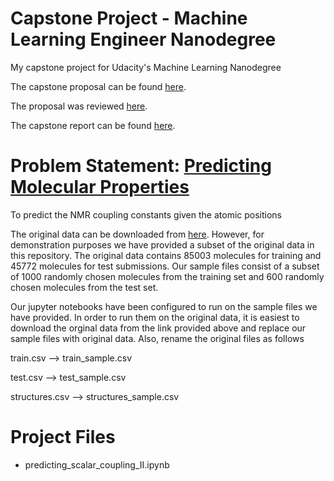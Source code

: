 # Capstone Project - Machine Learning Engineer Nanodegree
My capstone project for Udacity's Machine Learning Nanodegree

The capstone proposal can be found [here](https://github.com/praritagarwal/udacity-mlnd/blob/master/Capstone%20project/Proposal.pdf).

The proposal was reviewed [here](https://review.udacity.com/#!/reviews/1904389).

The capstone report can be found [here](https://github.com/praritagarwal/udacity-mlnd/blob/master/Capstone%20project/Report.pdf).

# Problem Statement: [Predicting Molecular Properties](https://www.kaggle.com/c/champs-scalar-coupling)
To predict the NMR coupling constants given the atomic positions 

The original data can be downloaded from [here](https://www.kaggle.com/c/champs-scalar-coupling/data). However, for demonstration purposes we have provided a subset of the original data in this repository. The original data contains 85003 molecules for training and 45772 molecules for test submissions. Our sample files consist of a subset of 1000 randomly chosen molecules from the training set and 600 randomly chosen molecules from the test set.

Our jupyter notebooks have been configured to run on the sample files we have provided. In order to run them on the original data, it is easiest to download the orginal data from the link provided above and replace our sample files with original data. Also, rename the original files as follows

train.csv --> train_sample.csv

test.csv  --> test_sample.csv

structures.csv --> structures_sample.csv

# Project Files 

- predicting_scalar_coupling_II.ipynb

